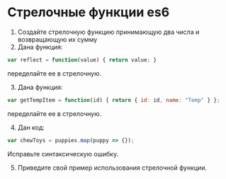 # Стрелочные функции es6

1. Создайте стрелочную функцию принимающую два числа и возвращающую их сумму
2. Дана функция:
```javascript
var reflect = function(value) { return value; }
```
переделайте ее в стрелочную.

3. Дана функция:
```javascript
var getTempItem = function(id) { return { id: id, name: "Temp" } };
```
переделайте ее в стрелочную.

4. Дан код:
```javascript
var chewToys = puppies.map(puppy => {});
```
Исправьте синтаксическую ошибку.

5. Приведите свой пример использования стрелочной функции.